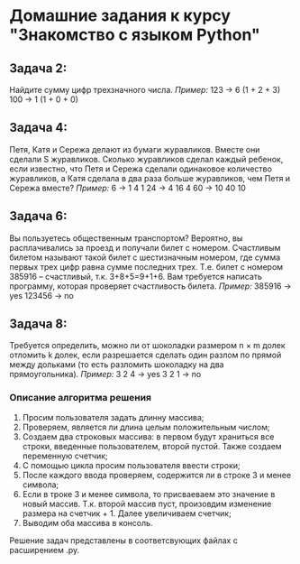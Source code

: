 # Домашние задания к курсу "Знакомство с языком Python"
## Задача 2: 
Найдите сумму цифр трехзначного числа.
*Пример:*
123 -> 6 (1 + 2 + 3)
100 -> 1 (1 + 0 + 0)

## Задача 4: 
Петя, Катя и Сережа делают из бумаги журавликов. Вместе они сделали S журавликов. Сколько журавликов сделал каждый ребенок, если известно, что Петя и Сережа сделали одинаковое количество журавликов, а Катя сделала в два раза больше журавликов, чем Петя и Сережа вместе?
*Пример:*
6 -> 1  4  1
24 -> 4  16  4
60 -> 10  40  10

## Задача 6: 
Вы пользуетесь общественным транспортом? Вероятно, вы расплачивались за проезд и получали билет с номером. Счастливым билетом называют такой билет с шестизначным номером, где сумма первых трех цифр равна сумме последних трех. Т.е. билет с номером 385916 – счастливый, т.к. 3+8+5=9+1+6. Вам требуется написать программу, которая проверяет счастливость билета.
*Пример:*
385916 -> yes
123456 -> no

## Задача 8: 
Требуется определить, можно ли от шоколадки размером n × m долек отломить k долек, если разрешается сделать один разлом по прямой между дольками (то есть разломить шоколадку на два прямоугольника).
*Пример:*
3 2 4 -> yes
3 2 1 -> no

### Описание алгоритма решения
1. Просим пользователя задать длинну массива;
2. Проверяем, является ли длина целым положительным числом;
3. Создаем два строковых массива: в первом будут храниться все строки, введенные пользователем, второй пустой. Также создаем переменную счетчик;
4. С помощью цикла просим пользователя ввести строки;
5. После каждого ввода проверяем, содержится ли в строке 3 и менее символа;
6. Если в троке 3 и менее символа, то присваеваем это значение в новый массив. Т.к. второй массив пуст, произовдим изменение размера на счетчик + 1. Далее увеличиваем счетчик;
7. Выводим оба массива в консоль.

Решение задач представлены в соответсвующих файлах с расширением .py.